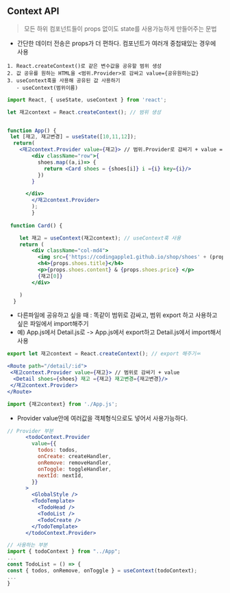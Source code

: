 ## Context API
> 모든 하위 컴포넌트들이 props 없이도 state를 사용가능하게 만들어주는 문법
- 간단한 데이터 전송은 props가 더 편하다. 컴포넌트가 여러개 중첩돼있는 경우에 사용
```
1. React.createContext()로 같은 변수값을 공유할 범위 생성
2. 값 공유를 원하는 HTML을 <범위.Provider>로 감싸고 value={공유원하는값}
3. useContext훅을 사용해 공유된 값 사용하기
   - useContext(범위이름)
```
```jsx
import React, { useState, useContext } from 'react';

let 재고context = React.createContext(); // 범위 생성


function App() {
 let [재고, 재고변경] = useState([10,11,12]);
  return(
    <재고context.Provider value={재고}> // 범위.Provider로 감싸기 + value = 공유 원하는 값
        <div className="row">{
          shoes.map((a,i)=> {
            return <Card shoes = {shoes[i]} i ={i} key={i}/>
          })
        }

      </div>
        </재고context.Provider>
        );
        }
        
 function Card() {

    let 재고 = useContext(재고context); // useContext훅 사용
    return (
        <div className="col-md4">
          <img src={'https://codingapple1.github.io/shop/shoes' + (props.i+1) + '.jpg'} />
          <h4>{props.shoes.title}</h4>
          <p>{props.shoes.content} & {props.shoes.price} </p>
          {재고[0]}
        </div>

    )
  }
```
- 다른파일에 공유하고 싶을 때 : 똑같이 범위로 감싸고, 범위 export 하고 사용하고 싶은 파일에서 import해주기
- 예) App.js에서 Detail.js로 -> App.js에서 export하고 Detail.js에서 import해서 사용
```jsx
export let 재고context = React.createContext(); // export 해주기ㅆ

<Route path="/detail/:id">
 <재고context.Provider value={재고}> // 범위로 감싸기 + value
  <Detail shoes={shoes} 재고 ={재고} 재고변경={재고변경}/>
 </재고context.Provider>
</Route>
```      

```jsx
import {재고context} from './App.js';
```

- Provider value안에 여러값을 객체형식으로도 넣어서 사용가능하다.
```jsx
// Provider 부분
      <todoContext.Provider
        value={{
          todos: todos,
          onCreate: createHandler,
          onRemove: removeHandler,
          onToggle: toggleHandler,
          nextId: nextId,
        }}
      >
        <GlobalStyle />
        <TodoTemplate>
          <TodoHead />
          <TodoList />
          <TodoCreate />
        </TodoTemplate>
      </todoContext.Provider>
```        
```jsx
// 사용하는 부분
import { todoContext } from "../App";
...
const TodoList = () => {
const { todos, onRemove, onToggle } = useContext(todoContext);
...
}
```
